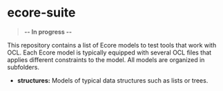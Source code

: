 ecore-suite
===========

> **-- In progress --**

This repository contains a list of Ecore models to test tools that work with OCL. Each Ecore model is typically equipped with several OCL files that applies different constraints to the model. All models are organized in subfolders.

* **structures:** Models of typical data structures such as lists or trees.
